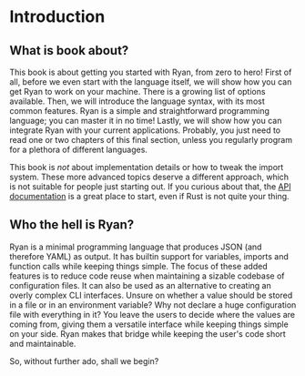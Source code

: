 # Introduction

## What is book about?

This book is about getting you started with Ryan, from zero to hero! First of all, before we even start with the language itself, we will show how you can get Ryan to work on your machine. There is a growing list of options available. Then, we will introduce the language syntax, with its most common features. Ryan is a simple and straightforward programming language; you can master it in no time! Lastly, we will show how you can integrate Ryan with your current applications. Probably, you just need to read one or two chapters of this final section, unless you regularly program for a plethora of different languages.

This book is _not_ about implementation details or how to tweak the import system. These more advanced topics deserve a different approach, which is not suitable for people just starting out. If you curious about that, the [API documentation](https://docs.rs/ryan) is a great place to start, even if Rust is not quite your thing.

## Who the hell is Ryan?

Ryan is a minimal programming language that produces JSON (and therefore YAML) as
output. It has builtin support for variables, imports and function calls while keeping
things simple. The focus of these added features is to reduce code reuse when
maintaining a sizable codebase of configuration files. It can also be used as an
alternative to creating an overly complex CLI interfaces. Unsure on whether a value
should be stored in a file or in an environment variable? Why not declare a huge
configuration file with everything in it? You leave the users to decide where the
values are coming from, giving them a versatile interface while keeping things simple
on your side. Ryan makes that bridge while keeping the user's code short and
maintainable.


So, without further ado, shall we begin?
